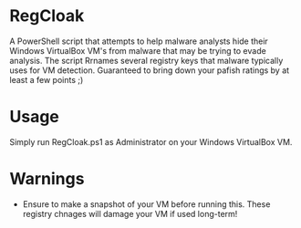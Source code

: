 # RegCloak
A PowerShell script that attempts to help malware analysts hide their Windows VirtualBox VM's from malware that may be trying to evade analysis. The script Rrnames several registry keys that malware typically uses for VM detection. Guaranteed to bring down your pafish ratings by at least a few points ;)

# Usage

Simply run RegCloak.ps1 as Administrator on your Windows VirtualBox VM.

# Warnings

- Ensure to make a snapshot of your VM before running this. These registry chnages will damage your VM if used long-term!


